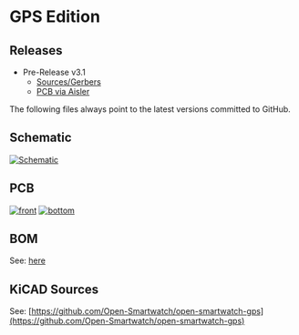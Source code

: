 # GPS Edition

## Releases

- Pre-Release v3.1
    - [Sources/Gerbers](https://github.com/Open-Smartwatch/open-smartwatch-gps/releases/tag/v3.1)
    - [PCB via Aisler](https://aisler.net/p/RGJUQAJC)

The following files always point to the latest versions committed to GitHub.

## Schematic

[![Schematic](https://raw.githubusercontent.com/Open-Smartwatch/open-smartwatch-gps/master/docs/img/osw-schematic.svg)](https://raw.githubusercontent.com/Open-Smartwatch/open-smartwatch-gps/master/docs/osw-schematic.pdf)

## PCB

[![front](https://raw.githubusercontent.com/Open-Smartwatch/open-smartwatch-gps/master/docs/img/osw-top.svg)](https://raw.githubusercontent.com/Open-Smartwatch/open-smartwatch-gps/master/docs/img/osw-top.svg)
[![bottom](https://raw.githubusercontent.com/Open-Smartwatch/open-smartwatch-gps/master/docs/img/osw-bottom.svg)](https://raw.githubusercontent.com/Open-Smartwatch/open-smartwatch-gps/master/docs/img/osw-bottom.svg)

## BOM

See: [here](https://htmlpreview.github.io/?https://github.com/Open-Smartwatch/open-smartwatch-gps/blob/master/docs/bom/osw-ibom_v.html)


## KiCAD Sources

See:
[https://github.com/Open-Smartwatch/open-smartwatch-gps](https://github.com/Open-Smartwatch/open-smartwatch-gps)
